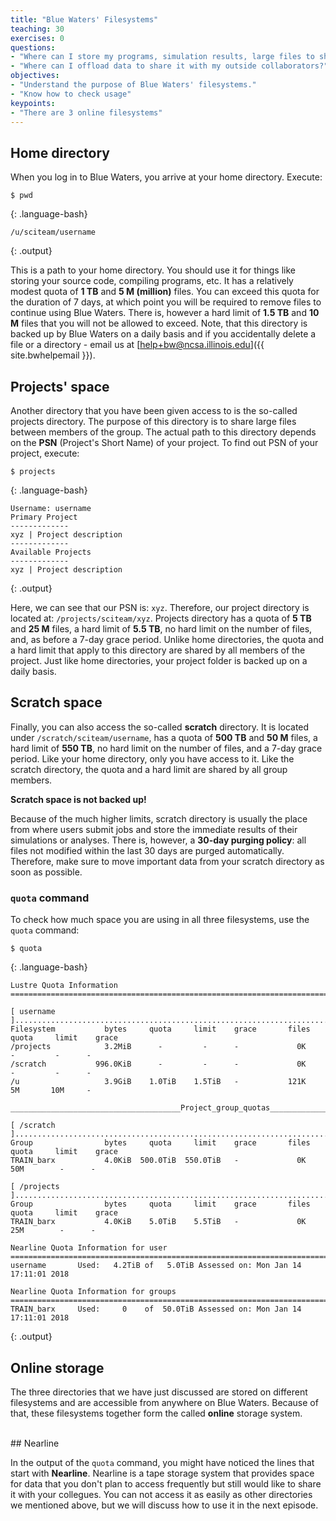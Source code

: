 ```yaml
---
title: "Blue Waters' Filesystems"
teaching: 30
exercises: 0
questions:
- "Where can I store my programs, simulation results, large files to share with team members?"
- "Where can I offload data to share it with my outside collaborators?"
objectives:
- "Understand the purpose of Blue Waters' filesystems."
- "Know how to check usage"
keypoints:
- "There are 3 online filesystems"
---
```


## Home directory

When you log in to Blue Waters, you arrive at your home directory.
Execute:
~~~
$ pwd
~~~
{: .language-bash}

~~~
/u/sciteam/username
~~~
{: .output}

This is a path to your home directory.
You should use it for things like storing your source code, compiling programs, etc.
It has a relatively modest quota of **1 TB** and **5 M (million)** files.
You can exceed this quota for the duration of 7 days, at which point you will be required to
remove files to continue using Blue Waters.
There is, however a hard limit of **1.5 TB** and **10 M** files that you will not be allowed
to exceed.
Note, that this directory is backed up by Blue Waters on a daily basis and if you accidentally
delete a file or a directory - email us at [help+bw@ncsa.illinois.edu]({{ site.bwhelpemail }}).

## Projects' space

Another directory that you have been given access to is the so-called projects directory.
The purpose of this directory is to share large files between members of the group.
The actual path to this directory depends on the **PSN** (Project's Short Name) of your project.
To find out PSN of your project, execute:

~~~
$ projects
~~~
{: .language-bash}
~~~
Username: username
Primary Project
-------------
xyz | Project description
-------------
Available Projects
-------------
xyz | Project description
~~~
{: .output}

Here, we can see that our PSN is: `xyz`. Therefore, our project directory is located at:
`/projects/sciteam/xyz`.
Projects directory has a quota of **5 TB** and **25 M** files,
a hard limit of **5.5 TB**, no hard limit on the number of files, and, as before
a 7-day grace period.
Unlike home directories, the quota and a hard limit that apply to this directory
are shared by all members of the project.
Just like home directories, your project folder is backed up on a daily basis.

## Scratch  space

Finally, you can also access the so-called **scratch** directory.
It is located under `/scratch/sciteam/username`, has a quota of **500 TB** and **50 M** files,
a hard limit of **550 TB**, no hard limit on the number of files, and a 7-day grace period.
Like your home directory, only you have access to it.
Like the scratch directory, the quota and a hard limit are shared by all group members.

**Scratch space is not backed up!**

Because of the much higher limits, scratch directory is usually the place from where
users submit jobs and store the immediate results of their simulations or analyses.
There is, however, a **30-day purging policy**: all files not modified within the last 30 days
are purged automatically. Therefore, make sure to move important data from your scratch directory
as soon as possible.


### `quota` command

To check how much space you are using in all three filesystems, use the `quota` command:

~~~
$ quota
~~~
{: .language-bash}

~~~
Lustre Quota Information
================================================================================================

[ username ].....................................................................................
Filesystem           bytes     quota     limit    grace       files     quota     limit    grace
/projects            3.2MiB      -         -      -             0K        -         -      -
/scratch           996.0KiB      -         -      -             0K        -         -      -
/u                   3.9GiB    1.0TiB    1.5TiB   -           121K        5M       10M     -

______________________________________Project_group_quotas______________________________________

[ /scratch ]....................................................................................
Group                bytes     quota     limit    grace       files     quota     limit    grace
TRAIN_barx           4.0KiB  500.0TiB  550.0TiB   -             0K       50M        -      -

[ /projects ]...................................................................................
Group                bytes     quota     limit    grace       files     quota     limit    grace
TRAIN_barx           4.0KiB    5.0TiB    5.5TiB   -             0K       25M        -      -

Nearline Quota Information for user
================================================================================================
username       Used:   4.2TiB of   5.0TiB Assessed on: Mon Jan 14 17:11:01 2018

Nearline Quota Information for groups
================================================================================================
TRAIN_barx     Used:     0    of  50.0TiB Assessed on: Mon Jan 14 17:11:01 2018
~~~
{: .output}

## Online storage

The three directories that we have just discussed are stored on different filesystems
and are accessible from anywhere on Blue Waters.
Because of that, these filesystems together form the called **online** storage system.

<br />
## Nearline

In the output of the `quota` command, you might have noticed the lines that start with **Nearline**.
Nearline is a tape storage system that provides space for data that you don't plan to access
frequently but still would like to share it with your collegues.
You can not access it as easily as other directories we mentioned above, but we will discuss
how to use it in the next episode.
